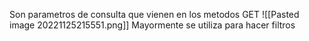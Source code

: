 Son parametros de consulta que vienen en los metodos GET
![[Pasted image 20221125215551.png]]
Mayormente se utiliza para hacer filtros